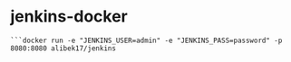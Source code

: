 # jenkins-docker
```docker tag f92d088d6980 alibek17/jenkins
```docker run -e "JENKINS_USER=admin" -e "JENKINS_PASS=password" -p 8080:8080 alibek17/jenkins